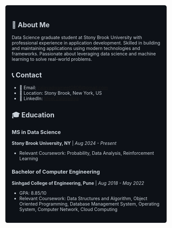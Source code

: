 <div style="background-color: #0d1117; color: #c9d1d9; padding: 20px; border-radius: 6px;">
  
## 👋 About Me
Data Science graduate student at Stony Brook University with professional experience in application development. Skilled in building and maintaining applications using modern technologies and frameworks. Passionate about leveraging data science and machine learning to solve real-world problems.

## 📞 Contact
- 📧 Email: zalavadiyameet0806@gmail.com
- 📍 Location: Stony Brook, New York, US
-  💼 LinkedIn: [Meet Zalavadiya](https://www.linkedin.com/in/meet-zalavadiya)

## 🎓 Education

### MS in Data Science
**Stony Brook University, NY** | *Aug 2024 - Present*
- Relevant Coursework: Probability, Data Analysis, Reinforcement Learning

### Bachelor of Computer Engineering
**Sinhgad College of Engineering, Pune** | *Aug 2018 - May 2022*
- GPA: 8.85/10
- Relevant Coursework: Data Structures and Algorithm, Object Oriented Programming, Database Management System, Operating System, Computer Network, Cloud Computing
</div>
